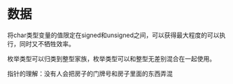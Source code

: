 # 数据

将char类型变量的值限定在signed和unsigned之间，可以获得最大程度的可以执行，同时又不牺牲效率。

枚举类型可以归类到整型家族，枚举类型可以和整型无差别混合在一起使用。

指针的理解：没有人会把房子的门牌号和房子里面的东西弄混

